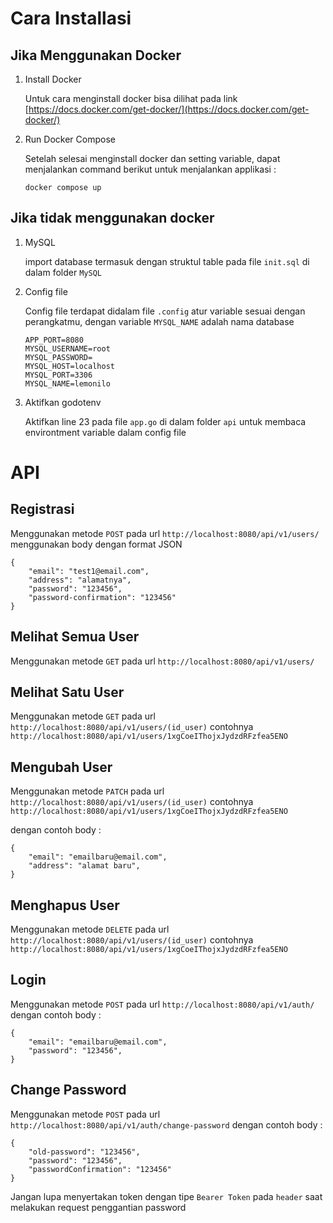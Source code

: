 # Cara Installasi

## Jika Menggunakan Docker

1. Install Docker

   Untuk cara menginstall docker bisa dilihat pada link [https://docs.docker.com/get-docker/](https://docs.docker.com/get-docker/)

2. Run Docker Compose

   Setelah selesai menginstall docker dan setting variable, dapat menjalankan command berikut untuk menjalankan applikasi :

   ```
   docker compose up
   ```

## Jika tidak menggunakan docker

1. MySQL

   import database termasuk dengan struktul table pada file `init.sql` di dalam folder `MySQL`

2. Config file

   Config file terdapat didalam file `.config` atur variable sesuai dengan perangkatmu, dengan variable `MYSQL_NAME` adalah nama database

   ```
   APP_PORT=8080
   MYSQL_USERNAME=root
   MYSQL_PASSWORD=
   MYSQL_HOST=localhost
   MYSQL_PORT=3306
   MYSQL_NAME=lemonilo
   ```

3. Aktifkan godotenv

   Aktifkan line 23 pada file `app.go` di dalam folder `api` untuk membaca environtment variable dalam config file

# API

## Registrasi

Menggunakan metode `POST` pada url `http://localhost:8080/api/v1/users/`
menggunakan body dengan format JSON

```
{
    "email": "test1@email.com",
    "address": "alamatnya",
    "password": "123456",
    "password-confirmation": "123456"
}
```

## Melihat Semua User

Menggunakan metode `GET` pada url `http://localhost:8080/api/v1/users/`

## Melihat Satu User

Menggunakan metode `GET` pada url `http://localhost:8080/api/v1/users/(id_user)` contohnya `http://localhost:8080/api/v1/users/1xgCoeIThojxJydzdRFzfea5ENO`

## Mengubah User

Menggunakan metode `PATCH` pada url `http://localhost:8080/api/v1/users/(id_user)` contohnya `http://localhost:8080/api/v1/users/1xgCoeIThojxJydzdRFzfea5ENO`

dengan contoh body :

```
{
    "email": "emailbaru@email.com",
    "address": "alamat baru",
}
```

## Menghapus User

Menggunakan metode `DELETE` pada url `http://localhost:8080/api/v1/users/(id_user)` contohnya `http://localhost:8080/api/v1/users/1xgCoeIThojxJydzdRFzfea5ENO`

## Login

Menggunakan metode `POST` pada url `http://localhost:8080/api/v1/auth/`
dengan contoh body :

```
{
    "email": "emailbaru@email.com",
    "password": "123456",
}
```

## Change Password

Menggunakan metode `POST` pada url `http://localhost:8080/api/v1/auth/change-password`
dengan contoh body :

```
{
    "old-password": "123456",
    "password": "123456",
    "passwordConfirmation": "123456"
}
```

Jangan lupa menyertakan token dengan tipe `Bearer Token` pada `header` saat melakukan request penggantian password
